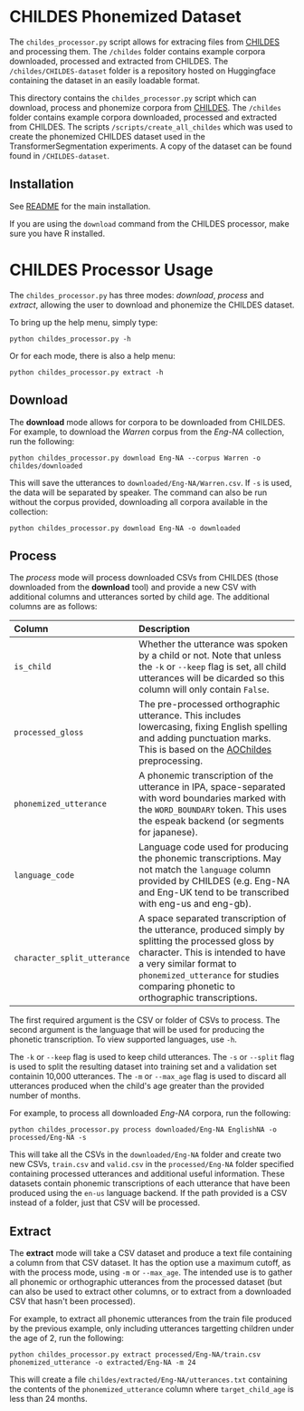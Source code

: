# CHILDES Phonemized Dataset

The `childes_processor.py` script allows for extracing files from [CHILDES](https://childes.talkbank.org/) and processing them. The `/childes` folder contains example corpora downloaded, processed and extracted from CHILDES. The `/childes/CHILDES-dataset` folder is a repository hosted on Huggingface containing the dataset in an easily loadable format.

This directory contains the `childes_processor.py` script which can download, process and phonemize corpora from [CHILDES](https://childes.talkbank.org/). The `/childes` folder contains example corpora downloaded, processed and extracted from CHILDES. The scripts `/scripts/create_all_childes` which was used to create the phonemized CHILDES dataset used in the TransformerSegmentation experiments. A copy of the dataset can be found found in `/CHILDES-dataset`.

## Installation

See [README](../../README.md) for the main installation.

If you are using the `download` command from the CHILDES processor, make sure you have R installed.

# CHILDES Processor Usage

The `childes_processor.py` has three modes: *download*, *process* and *extract*, allowing the user to download and phonemize the CHILDES dataset. 

To bring up the help menu, simply type:

```
python childes_processor.py -h
```

Or for each mode, there is also a help menu:

```
python childes_processor.py extract -h
```

## Download

The **download** mode allows for corpora to be downloaded from CHILDES. For example, to download the _Warren_ corpus from the _Eng-NA_ collection, run the following:

```
python childes_processor.py download Eng-NA --corpus Warren -o childes/downloaded
```

This will save the utterances to `downloaded/Eng-NA/Warren.csv`. If `-s` is used, the data will be separated by speaker. The command can also be run without the corpus provided, downloading all corpora available in the collection:

```
python childes_processor.py download Eng-NA -o downloaded
```

## Process

The *process* mode will process downloaded CSVs from CHILDES (those downloaded from the **download** tool) and provide a new CSV with additional columns and utterances sorted by child age. The additional columns are as follows:

| Column | Description |
|:----|:-----|
| `is_child`| Whether the utterance was spoken by a child or not. Note that unless the `-k` or `--keep` flag is set, all child utterances will be dicarded so this column will only contain `False`. |
| `processed_gloss`| The pre-processed orthographic utterance. This includes lowercasing, fixing English spelling and adding punctuation marks. This is based on the [AOChildes](https://github.com/UIUCLearningLanguageLab/AOCHILDES) preprocessing.|
| `phonemized_utterance`| A phonemic transcription of the utterance in IPA, space-separated with word boundaries marked with the `WORD_BOUNDARY` token. This uses the espeak backend (or segments for japanese). |
| `language_code`| Language code used for producing the phonemic transcriptions. May not match the `language` column provided by CHILDES (e.g. Eng-NA and Eng-UK tend to be transcribed with eng-us and eng-gb). |
| `character_split_utterance`| A space separated transcription of the utterance, produced simply by splitting the processed gloss by character. This is intended to have a very similar format to `phonemized_utterance` for studies comparing phonetic to orthographic transcriptions. |

The first required argument is the CSV or folder of CSVs to process. The second argument is the language that will be used for producing the phonetic transcription. To view supported languages, use `-h`. 

The `-k` or `--keep` flag is used to keep child utterances. The `-s` or `--split` flag is used to split the resulting dataset into training set and a validation set containin 10,000 utterances. The `-m` or `--max_age` flag is used to discard all utterances produced when the child's age greater than the provided number of months.

For example, to process all downloaded _Eng-NA_ corpora, run the following:

```
python childes_processor.py process downloaded/Eng-NA EnglishNA -o processed/Eng-NA -s
```

This will take all the CSVs in the `downloaded/Eng-NA` folder and create two new CSVs, `train.csv` and `valid.csv` in the `processed/Eng-NA` folder specified containing processed utterances and additional useful information. These datasets contain phonemic transcriptions of each utterance that have been produced using the `en-us` language backend. If the path provided is a CSV instead of a folder, just that CSV will be processed.

## Extract

The **extract** mode will take a CSV dataset and produce a text file containing a column from that CSV dataset. It has the option use a maximum cutoff, as with the process mode, using `-m` or `--max_age`. The intended use is to gather all phonemic or orthographic utterances from the processed dataset (but can also be used to extract other columns, or to extract from a downloaded CSV that hasn't been processed). 

For example, to extract all phonemic utterances from the train file produced by the previous example, only including utterances targetting children under the age of 2, run the following:

```
python childes_processor.py extract processed/Eng-NA/train.csv phonemized_utterance -o extracted/Eng-NA -m 24
```

This will create a file `childes/extracted/Eng-NA/utterances.txt` containing the contents of the `phonemized_utterance` column where `target_child_age` is less than 24 months.